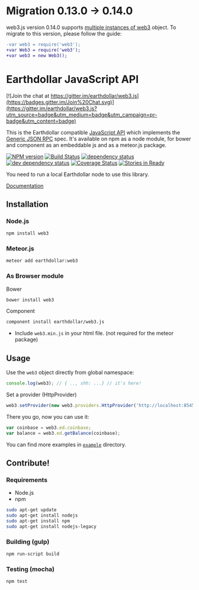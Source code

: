 # Migration 0.13.0 -> 0.14.0

web3.js version 0.14.0 supports [multiple instances of web3](https://github.com/Tzunami/web3.js/issues/297) object.
To migrate to this version, please follow the guide:

```diff
-var web3 = require('web3');
+var Web3 = require('web3');
+var web3 = new Web3();
```


# Earthdollar JavaScript API

[![Join the chat at https://gitter.im/earthdollar/web3.js](https://badges.gitter.im/Join%20Chat.svg)](https://gitter.im/earthdollar/web3.js?utm_source=badge&utm_medium=badge&utm_campaign=pr-badge&utm_content=badge)

This is the Earthdollar compatible [JavaScript API](https://github.com/Tzunami/wiki/wiki/JavaScript-API)
which implements the [Generic JSON RPC](https://github.com/Tzunami/wiki/wiki/JSON-RPC) spec. It's available on npm as a node module, for bower and component as an embeddable js and as a meteor.js package.

[![NPM version][npm-image]][npm-url] [![Build Status][travis-image]][travis-url] [![dependency status][dep-image]][dep-url] [![dev dependency status][dep-dev-image]][dep-dev-url] [![Coverage Status][coveralls-image]][coveralls-url] [![Stories in Ready][waffle-image]][waffle-url]

<!-- [![browser support](https://ci.testling.com/earthdollar/earthdollar.js.png)](https://ci.testling.com/earthdollar/earthdollar.js) -->

You need to run a local Earthdollar node to use this library.

[Documentation](https://github.com/Tzunami/wiki/wiki/JavaScript-API)

## Installation

### Node.js

```bash
npm install web3
```

### Meteor.js

```bash
meteor add earthdollar:web3
```

### As Browser module
Bower

```bash
bower install web3
```

Component

```bash
component install earthdollar/web3.js
```

* Include `web3.min.js` in your html file. (not required for the meteor package)

## Usage
Use the `web3` object directly from global namespace:

```js
console.log(web3); // { .., shh: ...} // it's here!
```

Set a provider (HttpProvider)

```js
web3.setProvider(new web3.providers.HttpProvider('http://localhost:8545'));
```

There you go, now you can use it:

```js
var coinbase = web3.ed.coinbase;
var balance = web3.ed.getBalance(coinbase);
```

You can find more examples in [`example`](https://github.com/Tzunami/web3.js/tree/master/example) directory.


## Contribute!

### Requirements

* Node.js
* npm

```bash
sudo apt-get update
sudo apt-get install nodejs
sudo apt-get install npm
sudo apt-get install nodejs-legacy
```

### Building (gulp)

```bash
npm run-script build
```


### Testing (mocha)

```bash
npm test
```

[npm-image]: https://badge.fury.io/js/web3.png
[npm-url]: https://npmjs.org/package/web3
[travis-image]: https://travis-ci.org/earthdollar/web3.js.svg
[travis-url]: https://travis-ci.org/earthdollar/web3.js
[dep-image]: https://david-dm.org/earthdollar/web3.js.svg
[dep-url]: https://david-dm.org/earthdollar/web3.js
[dep-dev-image]: https://david-dm.org/earthdollar/web3.js/dev-status.svg
[dep-dev-url]: https://david-dm.org/earthdollar/web3.js#info=devDependencies
[coveralls-image]: https://coveralls.io/repos/earthdollar/web3.js/badge.svg?branch=master
[coveralls-url]: https://coveralls.io/r/earthdollar/web3.js?branch=master
[waffle-image]: https://badge.waffle.io/earthdollar/web3.js.svg?label=ready&title=Ready
[waffle-url]: http://waffle.io/earthdollar/web3.js

